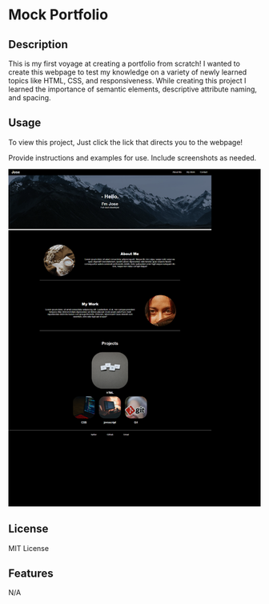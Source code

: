 # Mock Portfolio

## Description
This is my first voyage at creating a portfolio from scratch! I wanted to create this webpage to test my knowledge on a variety of newly learned topics like HTML, CSS, and responsiveness. While creating this project I learned the importance of semantic elements, descriptive attribute naming, and spacing.




## Usage
To view this project, Just click the lick that directs you to the webpage!

Provide instructions and examples for use. Include screenshots as needed.


![screenshot of webpage](./assets/images/192.168.1.86_51311_index.html%20(1).png)



## License

MIT License




## Features

N/A

